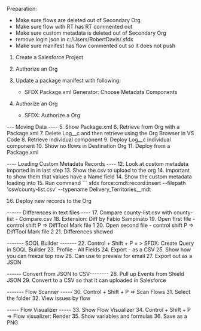 Preparation:

- Make sure flows are deleted out of Secondary Org
- Make sure flow with RT has RT commented out 
- Make sure custom metadata is deleted out of Secondary Org
- remove login json in c:/Users/RobertDavis/.sfdx
- Make sure manifest has flow commented out so it does not push



1. Create a Salesforce Project
2. Authorize an Org

3. Update a package manifest with following:
    - SFDX Package.xml Generator: Choose Metadata Components
4. Authorize an Org
    - SFDX: Authorize a Org

--- Moving Data ----
5. Show Package.xml
6. Retrieve from Org with a Package.xml
7. Delete Log__c and then retrieve using the Org Browser in VS Code
8. Retrieve individual component
9. Deploy Log__c individual component
10. Show no flows in Destination Org
11. Deploy from a Package.xml

---- Loading Custom Metadata Records ----
12. Look at custom metadata imported in in last step
13. Show the csv to upload to the org
14. Important to show them that values have a Name field
14. Show the custom metadata loading into
15. Run command 
    ``` sfdx force:cmdt:record:insert --filepath 'csv/county-list.csv' --typename Delivery_Territories__mdt

16. Deploy new records to the Org

------ Differences in text files ----
17. Compare county-list.csv with county-list - Compare.csv
18. Extension: Diff by Fabio Sampinato
19. Open first file - control shift P => DiffTool Mark file 1
20. Open second file - control shift P => DiffTool Mark file 2
21. Differences showed

------- SOQL Builder -------
22. Control + Shift + P = > SFDX: Create Query in SOQL Builder
23. Profile - All Fields
24. Export - as a CSV
25. Show how you can freeze top row
26. Can use to preview for email
27. Export out as a JSON

------ Convert from JSON to CSV--------
28. Pull up Events from Shield JSON
29. Convert to a CSV so that it can uploaded in Salesforce

------- Flow Scanner -----
30. Control + Shift + P => Scan Flows
31. Select the folder
32. View issues by flow 

----- Flow Visualizer -----
33. Show Flow Visualizer
34. Control + Shift + P => Flow visualizer: Render
35. Show variables and formulas
36. Save as a PNG




